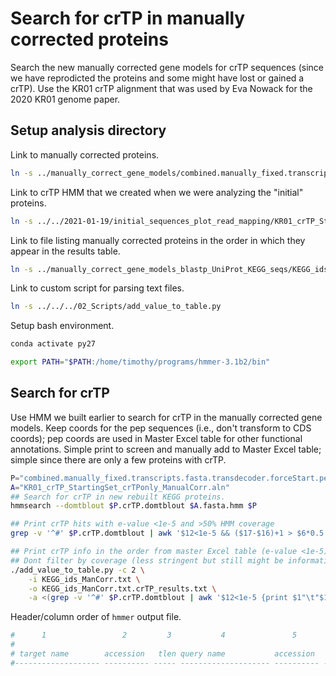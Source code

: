 # Search for crTP in manually corrected proteins

Search the new manually corrected gene models for crTP sequences (since we have reprodicted the proteins and some might have lost or gained a crTP). Use the KR01 crTP alignment that was used by Eva Nowack for the 2020 KR01 genome paper. 

## Setup analysis directory

Link to manually corrected proteins.

```bash
ln -s ../manually_correct_gene_models/combined.manually_fixed.transcripts.fasta.transdecoder.forceStart.pep
```

Link to crTP HMM that we created when we were analyzing the "initial" proteins.

```bash
ln -s ../../2021-01-19/initial_sequences_plot_read_mapping/KR01_crTP_StartingSet_crTPonly_ManualCorr.aln.fasta.hmm
```

Link to file listing manually corrected proteins in the order in which they appear in the results table.

```bash
ln -s ../manually_correct_gene_models_blastp_UniProt_KEGG_seqs/KEGG_ids_ManCorr.txt
```

Link to custom script for parsing text files.

```bash
ln -s ../../../02_Scripts/add_value_to_table.py
```

Setup bash environment.

```bash
conda activate py27

export PATH="$PATH:/home/timothy/programs/hmmer-3.1b2/bin"
```

## Search for crTP

Use HMM we built earlier to search for crTP in the manually corrected gene models. Keep coords for the pep sequences (i.e., don't transform to CDS coords); pep coords are used in Master Excel table for other functional annotations. Simple print to screen and manually add to Master Excel table; simple since there are only a few proteins with crTP.

```bash
P="combined.manually_fixed.transcripts.fasta.transdecoder.forceStart.pep"
A="KR01_crTP_StartingSet_crTPonly_ManualCorr.aln"
## Search for crTP in new rebuilt KEGG proteins.
hmmsearch --domtblout $P.crTP.domtblout $A.fasta.hmm $P

## Print crTP hits with e-value <1e-5 and >50% HMM coverage
grep -v '^#' $P.crTP.domtblout | awk '$12<1e-5 && ($17-$16)+1 > $6*0.5 {print $1"\t"$18-1"\t"$19}'

## Print crTP info in the order from master Excel table (e-value <1e-5)
## Dont filter by coverage (less stringent but still might be informative)
./add_value_to_table.py -c 2 \
    -i KEGG_ids_ManCorr.txt \
    -o KEGG_ids_ManCorr.txt.crTP_results.txt \
	-a <(grep -v '^#' $P.crTP.domtblout | awk '$12<1e-5 {print $1"\t"$18-1"\t"$19"\t"$16-1"\t"$17}')
```

Header/column order of `hmmer` output file.

```bash
#      1                 2         3           4               5         6       7       8     9    10  11     12       13       14    15     16   17    18     19    20    21   22       23
#                                                                            --- full sequence --- -------------- this domain -------------   hmm coord   ali coord   env coord
# target name        accession   tlen query name           accession   qlen   E-value  score  bias   #  of  c-Evalue  i-Evalue  score  bias  from    to  from    to  from    to  acc description of target
#------------------- ---------- ----- -------------------- ---------- ----- --------- ------ ----- --- --- --------- --------- ------ ----- ----- ----- ----- ----- ----- ----- ---- ---------------------
```

